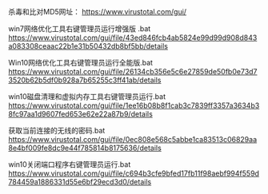 杀毒和比对MD5网址：
https://www.virustotal.com/gui/

win7网络优化工具右键管理员运行增强版 .bat
https://www.virustotal.com/gui/file/43ed846fcb4ab5824e99d99d908d843a083308ceaac22b1e31b50432db8bf5bb/details

Win10网络优化工具右键管理员运行全能版.bat
https://www.virustotal.com/gui/file/26134cb356e5c6e27859de50fb0e73d73520b62b5df0b928a7b65255c3ff41ab/details

win10磁盘清理和虚拟内存工具右键管理员运行.bat
https://www.virustotal.com/gui/file/1ee16b08b8f1cab3c7839ff3357a3634b38fc97aa1d9607fed653e62e22a87b9/details

获取当前连接的无线的密码.bat
https://www.virustotal.com/gui/file/0ec808e568c5abbe1ca83513c06829aa8e4bf009fe8dc9e44f785814b8175636/details

win10关闭端口程序右键管理员运行.bat
https://www.virustotal.com/gui/file/c694b3cfe9bfed17fb11f98aebf994f559d784459a1886331d55e6bf29ecd3d0/details
